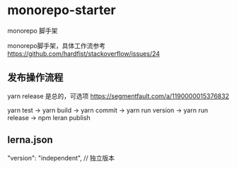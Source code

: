# monorepo-starter
monorepo 脚手架

monorepo脚手架，具体工作流参考 https://github.com/hardfist/stackoverflow/issues/24


## 发布操作流程

yarn release 是总的，可选项 https://segmentfault.com/a/1190000015376832

yarn test -> yarn build -> yarn commit -> yarn run version -> yarn run release -> npm leran publish





## lerna.json

"version": "independent", // 独立版本

